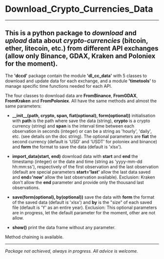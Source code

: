 # Download_Crypto_Currencies_Data
***
## This is a python package to *download* and *upload* data about *crypto-currencies* (bitcoin, ether, litecoin, etc.) from different API exchanges (allow only Binance, GDAX, Kraken and Poloniex for the moment).

The **'dccd'** package contain the module **'dl_cc_data'** with 5 classes to download and update data for each exchange, and a module **'timetools'** to manage specific time functions needed for each API.

The four classes to download data are **FromBinance**, **FromGDAX**, **FromKraken** and **FromPoloniex**. All have the same methods and almost the same parameters: 
- **\_\_init\_\_(path, crypto, span, fiat(optional), form(optional))** initialisation with **path** is the path where save the data (string), **crypto** is a crypto currency (string) and **span** is the interval time between each observation in seconds (integer) or can be a string as 'hourly', 'daily', etc. (see details on the doc string). The optional parameters are **fiat** the second currency (default is 'USD' and 'USDT' for poloniex and binance) and **form** the format to save the data (default is 'xlsx').

- **import\_data(start, end)** download data with **start** and **end** the timestamp (integer) or the date and time (string as 'yyyy-mm-dd hh:mm:ss'), respectively of the first observation and the last observation (default are special parameters **start='last'** allow the last data saved and **end='now'** allow the last observation available). Exclusion: Kraken don't allow the **end** parameter and provide only the thousand last observations.

- **save(form(optional), by(optional))** save the data with **form** the format of the saved data (default is 'xlsx') and **by** is the "size" of each saved file (default is 'Y' as an entire year). Exclusion: This optional parameters are in progress, let the default parameter for the moment, other are not allow.

- **show()** print the data frame without any parameter. 

Method chaining is available. 

***
*Package not achieved, always in progress. All advice is welcome.*
